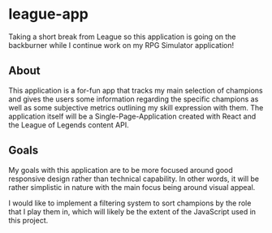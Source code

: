 # league-app

Taking a short break from League so this application is going on the backburner while I continue work on my RPG Simulator application!

## About

This application is a for-fun app that tracks my main selection of champions and gives the users some information regarding the specific champions as well as some subjective metrics outlining my skill expression with them. The application itself will be a Single-Page-Application created with React and the League of Legends content API.

## Goals

My goals with this application are to be more focused around good responsive design rather than technical capability. In other words, it will be rather simplistic in nature with the main focus being around visual appeal.

I would like to implement a filtering system to sort champions by the role that I play them in, which will likely be the extent of the JavaScript used in this project. 

